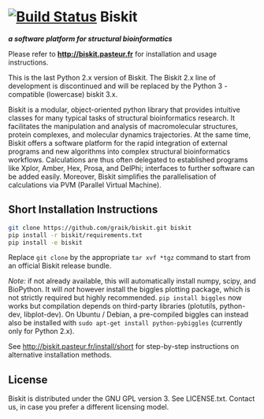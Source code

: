 [![Build Status](https://travis-ci.org/graik/biskit.svg?branch=biskit-2.x)](https://travis-ci.org/graik/biskit)
Biskit
==========
___a software platform for structural bioinformatics___

Please refer to 
            **http://biskit.pasteur.fr**
for installation and usage instructions.

This is the last Python 2.x version of Biskit. The Biskit 2.x line of
development is discontinued and will be replaced by the Python 3 - compatible
(lowercase) biskit 3.x.

Biskit is a modular, object-oriented python library that provides
intuitive classes for many typical tasks of structural bioinformatics
research. It facilitates the manipulation and analysis of
macromolecular structures, protein complexes, and molecular dynamics
trajectories. At the same time, Biskit offers a software platform for
the rapid integration of external programs and new algorithms into
complex structural bioinformatics workflows. Calculations are thus
often delegated to established programs like Xplor, Amber, Hex, Prosa,
and DelPhi; interfaces to further software can be added
easily. Moreover, Biskit simplifies the parallelisation of
calculations via PVM (Parallel Virtual Machine).

Short Installation Instructions
--------------------------------

```sh
git clone https://github.com/graik/biskit.git biskit
pip install -r biskit/requirements.txt
pip install -e biskit
```
Replace `git clone` by the appropriate `tar xvf *tgz` command to start from an official Biskit release bundle.

*Note:* if not already available, this will automatically install numpy, scipy, and BioPython. It will *not* however install the biggles plotting package, which is not strictly required but highly recommended. `pip install biggles` now works but compilation depends on third-party libraries (plotutils, python-dev, libplot-dev). On Ubuntu / Debian, a pre-compiled biggles can instead also be installed with `sudo apt-get install python-pybiggles` (currently only for Python 2.x). 

See http://biskit.pasteur.fr/install/short for step-by-step instructions on alternative installation methods.

License
-------

Biskit is distributed under the GNU GPL version 3. See LICENSE.txt. Contact us, in case you prefer a different licensing model.
